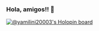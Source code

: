 ### Hola, amigos!! 👋

[![@yamilini20003's Holopin board](https://holopin.me/yamilini20003)](https://holopin.io/@yamilini20003)

<!--
**Yamilini2000/Yamilini2000** is a ✨ _special_ ✨ repository because its `README.md` (this file) appears on your GitHub profile.

Here are some ideas to get you started:

- 🔭 I’m currently working on ...
- 🌱 I’m currently learning ...
- 👯 I’m looking to collaborate on ...
- 🤔 I’m looking for help with ...
- 💬 Ask me about ...
- 📫 How to reach me: ...
- 😄 Pronouns: ...
- ⚡ Fun fact: ...
-->
